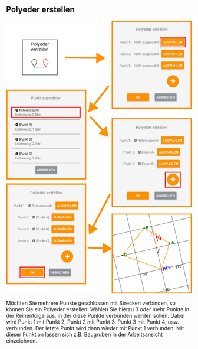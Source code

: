 ## Polyeder erstellen
![Polyeder erstellen](../images_funktionen/Polyeder.png)

Möchten Sie mehrere Punkte geschlossen mit Strecken verbinden, so können Sie ein Polyeder erstellen. Wählen Sie hierzu 3 oder mehr Punkte in der Reihenfolge aus, in der diese Punkte verbunden werden sollen. Dabei wird Punkt 1 mit Punkt 2, Punkt 2 mit Punkt 3, Punkt 3 mit Punkt 4, usw. verbunden. Der letzte Punkt wird dann wieder mit Punkt 1 verbunden. Mit dieser Funktion lassen sich z.B. Baugruben in der Arbeitsansicht einzeichnen.